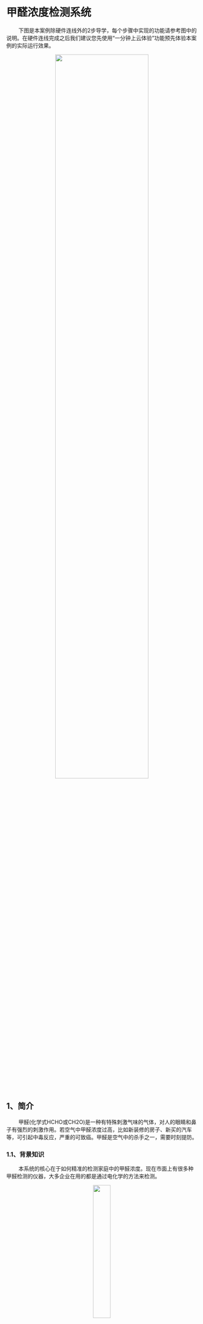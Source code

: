 # 甲醛浓度检测系统
&emsp;&emsp;
下图是本案例除硬件连线外的2步导学，每个步骤中实现的功能请参考图中的说明。在硬件连线完成之后我们建议您先使用“一分钟上云体验”功能预先体验本案例的实际运行效果。
<div align="center">
<img src=./../../../images/2_甲醛检测系统_步骤概述.jpg width=70%/>
</div>

## 1、简介
&emsp;&emsp;
甲醛(化学式HCHO或CH2O)是一种有特殊刺激气味的气体，对人的眼睛和鼻子有强烈的刺激作用。若空气中甲醛浓度过高，比如新装修的房子、新买的汽车等，可引起中毒反应，严重的可致癌。甲醛是空气中的杀手之一，需要时刻提防。

### 1.1、背景知识
&emsp;&emsp;
本系统的核心在于如何精准的检测家庭中的甲醛浓度。现在市面上有很多种甲醛检测的仪器，大多企业在用的都是通过电化学的方法来检测。
<div align="center">
<img src=./../../../images/2_电化学甲醛传感器.jpeg  width=30%/>
</div>
&emsp;&emsp;
电化学甲醛传感器对比其它方式来检测的的抗干扰能力强，响应专一，灵敏度高，测量结果精确，检测下限低，恢复-响应特性佳。

&emsp;&emsp;
本节选用的是HCHO甲醛传感器，可精确测量空气中的甲醛浓度，并能抑制干扰气体，具有稳定性高、抗干扰气体能力强等特点。分辨率高达0.01ppm，支持3.3~6V宽电压输入，具备良好的兼容性，并且使用寿命长达2年。 简单易用的Gravity接口、宽输入电压、支持模拟电压或者串口输出，几乎可兼容所有的主控器。

<div align="center">
<img src=./../../../images/2_DFROBOT甲醛传感器.jpeg  width=30%/>
</div>

> 甲醛传感器在使用之前需要预热5分钟以上。


### 1.2、准备
* 01Studio Columbus开发板一套
* HCHO甲醛传感器一个
* 杜邦连接线若干

&emsp;&emsp;
硬件连线图如下图所示：
<div align="center">
<img src=./../../../images/stm32-甲醛检测硬件连线图.png width=90%/>
</div>
<br>

## 3、物联网平台开发
### 3.1、开通公共实例
&emsp;&emsp;
对于第一次使用物联网平台的读者，需要开通实例以使用物联网平台的功能。这里可以使用免费的公共实例进行开发。

&emsp;&emsp;
在[物联网平台](https://iot.console.aliyun.com/lk/summary/new)中，左上角选择“华东2-上海”，点击“公共实例”，即可开通。
<div align="center">
<img src=./../../../images/5_3_开通公共实例.png
 width=100%/>
</div>

&emsp;&emsp;
开通物联网平台功能之后，需要完成下面的3个步骤完成云端设备的创建：
1. 创建云端产品
2. 创建产品属性（物模型）
3. 创建云端设备（获取三元组）

### 3.2、创建云端产品
&emsp;&emsp;
点击上图中的“公共实例”，即可进入[控制台](https://iot.console.aliyun.com/lk/summary/new)进行产品创建。然后，点击创建产品按钮，如下图所示。
<div align="center">
<img src=./../../../images/1_创建产品.png
 width=100%/>
</div>

&emsp;&emsp;
在新建产品设定页面按照下图所示，设定“产品名称”，选择所属的“自定义品类”（自定义品类的物模型为空，需要自己创建，也可以通过导入外部物模型的方式导入），节点类型选择“直连设备”，联网方式选择“Wi-Fi”，数据格式选择“ICA标准数据格式”，检验类型和认证方式选择默认设定即可。还可以根据开发者自己的需求在“产品描述”页面添加针对此产品的描述。
<div align="center">
<img src=./../../../images/2_新建甲醛检测设备.png width=50%/>
</div>

&emsp;&emsp;
选择之后，点击“确认”按钮，即可完成产品创建。返回“产品”页面之后可以看到产品类表中会出现刚刚创建的“甲醛检测”的产品，如下图所示。

<div align="center">
<img src=./../../../images/2_甲醛检测系统_产品列表页.png width=100%/>
</div>

<br>

### 3.3、创建产品属性（物模型）
&emsp;&emsp;
点击上图中的“查看”按钮，即可看到产品信息，Topic列表，功能定义，数据解析等跟产品相关功能的设定。点开“功能定义”标签页，可以看到设备物模型定义。

<div align="center">
<img src=./../../../images/2_甲醛检测系统_产品详情页面.png width=100%/>
</div>

&emsp;&emsp;
标识符是设备端上报设备属性状态的消息中需要使用的标识符，并且只有在设备上报的属性内容符合“数据定义”中的数据取值范围的时候才会被物联网平台记录，否则会被物联网平台认定为非法属性而过滤掉。

&emsp;&emsp;
本节我们选择创建自定义物模型的方式来创建此系统需要的物模型信息，点击上图中的”编辑草稿“按钮。然后按照下图的步骤，选择添加自定义功能。

<div align="center">
<img src=./../../../images/2_甲醛检测_创建自定义物模型1.png width=100%/>
</div>

然后按照下图选择甲醛浓度属性添加。
<div align="center">
<img src=./../../../images/2_甲醛检测_创建自定义物模型2.png width=50%/>
</div>

&emsp;&emsp;
物模型添加成功之后可以看到网页出现了我们刚刚创建的物模型属性。其中HCHO代表甲醛传感器检测到的浓度值，数据类型为double浮点型，单位为ppm。此时点击“发布”按钮，按照系统提示一步一步进行下去就可以将刚刚创建的物模型属性发布到产品中。


<div align="center">
<img src=./../../../images/2_甲醛检测_发布物模型.png width=100%/>
</div>
&emsp;&emsp;
产品及其物模型创建完成后就可以创建这个产品的设备了。

<br>

### 3.4、创建云端设备（获取三元组）
&emsp;&emsp;
在产品列表页面中，点击”甲醛检测“后的“管理设备”，就会进到设备管理页面。

<div align="center">
<img src=./../../../images/2_甲醛检测_产品页_管理设备.png width=100%/>
</div>

&emsp;&emsp;
在“设备”页面点击“添加设备”按钮，如下图所示。
<div align="center">
<img src=./../../../images/1_添加设备入口.png width=100%/>
</div>

&emsp;&emsp;
在“添加设备”页面中设定“deviceName”，这里开发者可以自己填入自己想设定的设备名称，也可以不填任何内容让系统自动生成设备名称，如下图所示。
<div align="center">
<img src=./../../../images/1_添加设备.png width=40%/>
</div>

&emsp;&emsp;
设备添加完成后，点击“前往查看”按钮，就可以看到此设备端详细信息了。
<div align="center">
<img src=./../../../images/1_完成添加设备.png width=40%/>
</div>

&emsp;&emsp;
设备信息中有两个信息需要和设备端开发相匹配：
1. 三元组（点击下图中的“查看”及可看到三元组信息）
2. 物模型属性信息

<div align="center">
<img src=./../../../images/2_甲醛检测设备详情.png width=100%/>
</div>

<br>

#### 3.4.1、**获取设备三元组**
&emsp;&emsp;
如上图所示，点击“查看”按钮，就可以看到设备的三元组信息（如下图所示），三元组是物联网设备端和物联网云端设备相关联的唯一标识符，在设备端连接云端的时候会使用三元组信息和云端进行鉴权，鉴权通过之后云端会认为设备已激活并上线。

<div align="center">
<img src=./../../../images/1_设备三元组_马赛克.png width=50%/>
</div>

<br>

#### 3.4.2、**查看设备属性信息**
&emsp;&emsp;
设备详情信息页中的“物模型数据”标签页中可以看到设备的所有属性信息、设备事件上报情况及设备服务调用情况，如下图所示。待物联网设备按照设备属性对应的标识符上报设备属性的时候，本图片中的“甲醛浓度“属性值就会显示设备最新的属性信息。
<div align="center">
<img src=./../../../images/2_甲醛检测设备详情.png width=100%/>
</div>

<br>

> 创建产品和设备的过程是按照面向对象的思想进行设计的，其中创建产品可以看成是新建一个类，其中的物模型则是类的对象，创建设备则是进行类的实例化。

<br>


## 3、设备端开发
### 3.1、开发环境
在进行下一步之前请确保01Studio Columbus开发环境已经搭建完毕。详情请参考[HaaS200开发环境](../../../startup/HaaS200_startup.md)的说明。

&emsp;&emsp;
该款甲醛传感器支持Uart和ADC两种方式，本案例中采用了ADC模式。
> 使用ADC模式前，请先将拨码开关切换到ADC一端。

&emsp;&emsp;
输出模拟电压（V）与浓度(ppm)是线性关系，0.4V对应0ppm, 2.0V对应5ppm，因此电压与浓度的线性关系图如下图所示：
<div align="center">
<img src=./../../../images/2_甲醛检测_DAC电压曲线.png  width=80%/>
</div>

### 3.2、创建解决方案

&emsp;&emsp;
如下图所示，在Haas Studio中创建项目。先选择左侧的“开发板型号”再从右侧的案例中选择“甲醛检测系统”案例点击“立即创建”即可。
<div align="center">
<img src=./../../../images/HaaS_Studio_创建工程示范.png width=100%/>
</div>
<br>

> Python脚本的详细说明请参考脚本内嵌的文字版注释

1. **修改路由器名称及密码**

&emsp;&emsp;
修改main.py中wifiSsid和wifiPassword的值为读者实际要连接的路由器的名称及密码（请注意名称和密码都需要放在""符号中间）。

```python
# Wi-Fi SSID和Password设置
wifiSsid = "请填写您的路由器名称"
wifiPassword = "请填写您的路由器密码"
```

&emsp;&emsp;
修改完成之后get_wifi_status函数中的nm.connect(wifiSsid, wifiPassword) 语句就会连接读者自己设定的路由器。

2. **修改设备端三元组**

&emsp;&emsp;
修改本工程里main.py中productKey、deviceName和deviceSecret的值为读者创建的物联网设备的三元组信息，如下图所示：

<div align="center">
<img src=./../../../images/1_修改设备端三元组信息_马赛克_HaaS200.png
 width=80%/>
</div>

3. **修改设备端上报数据所用标识符**

&emsp;&emsp;
main.py中下面的代码实现的是上传甲醛检测结果到云端的功能。其中HCHO便是甲醛检测结果上报云端所用的标识符。

```python
    data = get_hcho_value()
    H_str = "Hcho : " + str(round(data,2))+'ppm'
    print('Hcho :' + str(round(data,2)) +'ppm')

    # "HCHO" - 代表甲醛传感器测量到的浓度值
    upload_data = {'params': ujson.dumps({
        'HCHO': round(data,2),
    })
    }
    # 上传甲醛浓度信息到物联网平台
    device.postProps(upload_data)

    # 每2秒钟上报一次
    utime.sleep(2)
```

确保这个标识符和物联网产品的物模型中属性标识符是一样的，如下图所示：
<div align="center">
<img src=./../../../images/2_甲醛检测_属性标识符修改.png
 width=100%/>
</div>

<br>

## 4、运行结果

### 4.1、本地查看

&emsp;&emsp;
推送此脚本到01Studio Columbus之后并运行，串口会周期性的打印如下日志：

```log
>>> execfile("/data/pyamp/main.py")
wifi_connected: False
wifi_connected: False
wifi_connected: False
wifi_connected: False
wifi_connected: False
wifi_connected: False
wifi_connected: False
wifi_connected: False
wifi_connected: False
wifi_connected: False
wifi_connected: False
('192.168.0.105', '255.255.255.0', '192.168.0.1', '192.168.0.1')
sleep for 1 s
establish tcp connection with server(host='a1jq4P8WEYO.iot-as-mqtt.cn-shanghai.aliyuncs.com', port=[443])
tcp_connect: can only connect from state CLOSED
success to establish tcp, fd=54
物联网平台连接成功
sleep for 2s
Hcho :0.01ppm
Hcho :0.01ppm
Hcho :0.01ppm
Hcho :0.01ppm
Hcho :0.01ppm
Hcho :0.01ppm
```

### 4.2、物联网平台端设备信息查看

&emsp;&emsp;
物联网设备的系统启动成功并连接到物联网平台之后，物联网平台上对应的设备状态会从”未激活状态“变为”上线“，在物模型数据标签页上会显示设备上报到物联网平台的属性值。

<div align="center">
<img src=./../../../images/2_甲醛检测_设备状态及属性.png width=100%/>
</div>

&emsp;&emsp;
此时如果开发板周围的甲醛浓度发生变化，物联网平台的物模型数据会更新为设备上报的最新的属性值。通过点击查看数据，可以看到一段时间监测到的甲醛浓度值。
<div align="center">
<img src=./../../../images/2_甲醛检测_查看数据.png width=100%/>
</div>

<br>

&emsp;&emsp;
到此为止，甲醛检测系统的案例就已经完成了。如果想要学习甲醛检测系统更详细的操作步骤，请参考“[甲醛检测系统详解](https://gitee.com/haasedu/haasedu/blob/release_2.0/2-%E6%99%BA%E8%83%BD%E7%94%9F%E6%B4%BB/%E5%9C%BA%E6%99%AF1-%E5%AE%88%E6%8A%A4%E5%AE%B6%E5%BA%AD%E5%81%A5%E5%BA%B7/%E7%94%B2%E9%86%9B%E6%A3%80%E6%B5%8B/README.md)”中的说明。

